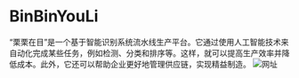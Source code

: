 # BinBinYouLi
“栗栗在目”是一个基于智能识别系统流水线生产平台。它通过使用人工智能技术来自动化完成某些任务，例如检测、分类和排序等。这样，就可以提高生产效率并降低成本。此外，它还可以帮助企业更好地管理供应链，实现精益制造。
![网址](https://user-images.githubusercontent.com/99397890/211559313-d8b1c06a-b54a-43b6-864f-1d61aa7400e8.png)
